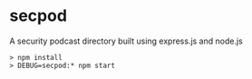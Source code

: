 # secpod
A security podcast directory built using express.js and node.js

    > npm install 
    > DEBUG=secpod:* npm start

